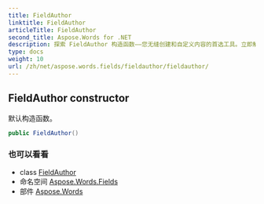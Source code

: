 ```yaml
---
title: FieldAuthor
linktitle: FieldAuthor
articleTitle: FieldAuthor
second_title: Aspose.Words for .NET
description: 探索 FieldAuthor 构造函数——您无缝创建和自定义内容的首选工具。立即解锁全新可能！
type: docs
weight: 10
url: /zh/net/aspose.words.fields/fieldauthor/fieldauthor/
---
```

## FieldAuthor constructor

默认构造函数。

```csharp
public FieldAuthor()
```

### 也可以看看

* class [FieldAuthor](../)
* 命名空间 [Aspose.Words.Fields](../../../aspose.words.fields/)
* 部件 [Aspose.Words](../../../)

